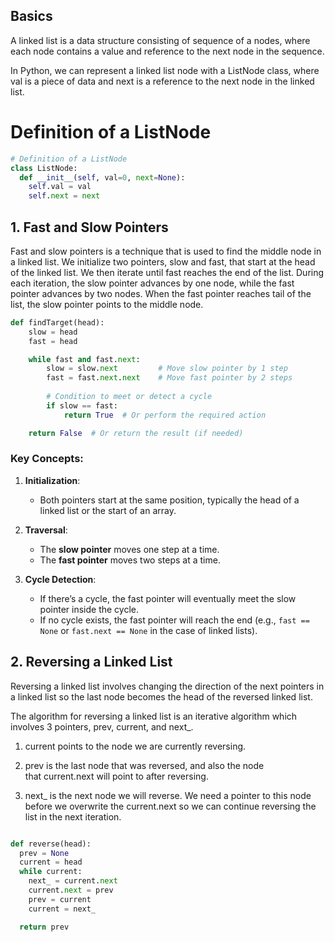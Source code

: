 ## Basics

A linked list is a data structure consisting of sequence of a nodes, where each node contains a value and reference to the next node in the sequence.

In Python, we can represent a linked list node with a ListNode class, where val is a piece of data and next is a reference to the next node in the linked list.

# Definition of a ListNode

```python
# Definition of a ListNode
class ListNode:
  def __init__(self, val=0, next=None):
    self.val = val
    self.next = next
```

## 1. Fast and Slow Pointers

Fast and slow pointers is a technique that is used to find the middle node in a linked list. We initialize two pointers, slow and fast, that start at the head of the linked list. We then iterate until fast reaches the end of the list. During each iteration, the slow pointer advances by one node, while the fast pointer advances by two nodes. When the fast pointer reaches tail of the list, the slow pointer points to the middle node.


```python
def findTarget(head):
    slow = head
    fast = head

    while fast and fast.next:
        slow = slow.next         # Move slow pointer by 1 step
        fast = fast.next.next    # Move fast pointer by 2 steps
        
        # Condition to meet or detect a cycle
        if slow == fast:
            return True  # Or perform the required action

    return False  # Or return the result (if needed)


```

### Key Concepts:

1. **Initialization**:
    
    - Both pointers start at the same position, typically the head of a linked list or the start of an array.
2. **Traversal**:
    
    - The **slow pointer** moves one step at a time.
    - The **fast pointer** moves two steps at a time.
3. **Cycle Detection**:
    
    - If there’s a cycle, the fast pointer will eventually meet the slow pointer inside the cycle.
    - If no cycle exists, the fast pointer will reach the end (e.g., `fast == None` or `fast.next == None` in the case of linked lists).

## 2. Reversing a Linked List

Reversing a linked list involves changing the direction of the next pointers in a linked list so the last node becomes the head of the reversed linked list.

The algorithm for reversing a linked list is an iterative algorithm which involves 3 pointers, prev, current, and next_.

1. current points to the node we are currently reversing.
    
2. prev is the last node that was reversed, and also the node that current.next will point to after reversing.
    
3. next_ is the next node we will reverse. We need a pointer to this node before we overwrite the current.next so we can continue reversing the list in the next iteration.

```python

def reverse(head):
  prev = None
  current = head
  while current:
    next_ = current.next
    current.next = prev
    prev = current
    current = next_

  return prev

```